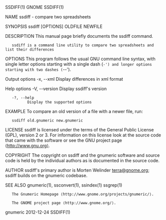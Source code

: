 SSDIFF(1)                                                              GNOME                                                             SSDIFF(1)

NAME
       ssdiff - compare two spreadsheets

SYNOPSIS
       ssdiff  [OPTIONS] OLDFILE NEWFILE

DESCRIPTION
       This manual page briefly documents the ssdiff command.

       ssdiff is a command line utility to compare two spreadsheets and list their differences

OPTIONS
       This  program  follows  the  usual GNU command line syntax, with single letter options starting with a single dash (`-') and longer options
       starting with two dashes (`--').

   Output options
       -x, --xml
              Display differences in xml format

   Help options
       -V, --version
              Display ssdiff's version

       -?, --help
              Display the supported options

EXAMPLE
       To compare an old version of a file with a newer file, run:

       ssdiff old.gnumeric new.gnumeric

LICENSE
       ssdiff is licensed under the terms of the General Public License (GPL), version 2 or 3. For information on this license look at the  source
       code that came with the software or see the GNU project page ⟨http://www.gnu.org⟩.

COPYRIGHT
       The copyright on ssdiff and the gnumeric software and source code is held by the individual authors as is documented in the source code.

AUTHOR
       ssdiff's primary author is Morten Welinder <terra@gnome.org>; ssdiff builds on the gnumeric codebase.

SEE ALSO
       gnumeric(1), ssconvert(1), ssindex(1) ssgrep(1)

       The Gnumeric Homepage ⟨http://www.gnome.org/projects/gnumeric/⟩.

       The GNOME project page ⟨http://www.gnome.org/⟩.

gnumeric                                                            2012-12-24                                                           SSDIFF(1)
